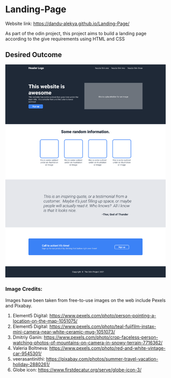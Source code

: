 # Landing-Page

Website link: https://dandu-alekya.github.io/Landing-Page/

As part of the odin project, this project aims to build a landing page according to the give requirements using HTML and CSS

## Desired Outcome 

![desired outcome](desired-outcome.png)

### Image Credits:
Images have been taken from free-to-use images on the web include Pexels and Pixabay.
1. Element5 Digital: https://www.pexels.com/photo/person-pointing-a-location-on-the-map-1051075/
2. Element5 Digital: https://www.pexels.com/photo/teal-fujifilm-instax-mini-camera-near-white-ceramic-mug-1051073/
3. Dmitriy Ganin: https://www.pexels.com/photo/crop-faceless-person-watching-photos-of-mountains-on-camera-in-snowy-terrain-7716362/
4. Valeria Boltneva: https://www.pexels.com/photo/red-and-white-vintage-car-9545301/
5. veerasantinithi: https://pixabay.com/photos/summer-travel-vacation-holiday-2880261/
6. Globe icon: https://www.firstdecatur.org/serve/globe-icon-3/
